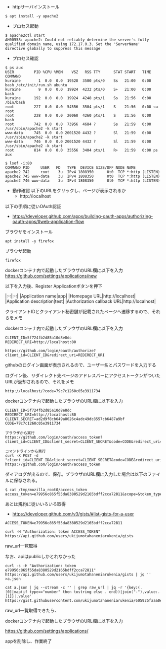 - httpサーバインストール


```
$ apt install -y apache2
```

- プロセス起動

```
$ apache2ctl start
AH00558: apache2: Could not reliably determine the server's fully qualified domain name, using 172.17.0.3. Set the 'ServerName' directive globally to suppress this message
```

- プロセス確認

```
$ ps aux
USER         PID %CPU %MEM    VSZ   RSS TTY      STAT START   TIME COMMAND
kuraine        1  0.0  0.0  19528  3500 pts/0    Ss   21:00   0:00 bash /etc/init/run.sh ubuntu
kuraine        9  0.0  0.0  19924  4232 pts/0    S+   21:00   0:00 bash
kuraine      192  0.0  0.0  19924  4248 pts/1    Ss   21:56   0:00 /bin/bash
root         227  0.0  0.0  54556  3504 pts/1    S    21:56   0:00 su root
root         228  0.0  0.0  20060  4260 pts/1    S    21:56   0:00 bash
root         742  0.0  0.0  73956  4684 ?        Ss   21:59   0:00 /usr/sbin/apache2 -k start
www-data     745  0.0  0.0 2001520 4432 ?        Sl   21:59   0:00 /usr/sbin/apache2 -k start
www-data     746  0.0  0.0 2001520 4432 ?        Sl   21:59   0:00 /usr/sbin/apache2 -k start
root         814  0.0  0.0  35556  3404 pts/1    R+   21:59   0:00 ps aux

$ lsof -i:80
COMMAND PID     USER   FD   TYPE  DEVICE SIZE/OFF NODE NAME
apache2 742     root    3u  IPv4 1808350      0t0  TCP *:http (LISTEN)
apache2 745 www-data    3u  IPv4 1808350      0t0  TCP *:http (LISTEN)
apache2 746 www-data    3u  IPv4 1808350      0t0  TCP *:http (LISTEN)
```

- 動作確認
以下のURLをクリックし、ページが表示されるか
  - http://localhost


以下の手順に従いOAuth認証

- https://developer.github.com/apps/building-oauth-apps/authorizing-oauth-apps/#web-application-flow


ブラウザをインストール

```
apt install -y firefox
```

ブラウザ起動

```
firefox
```

dockerコンテナ内で起動したブラウザのURL欄に以下を入力
https://github.com/settings/applications/new


以下を入力後、Register Applicationボタンを押下

|:-:|:-:|
|Application name|app|
|Homepage URL|http://localhost|
|Application description|test|
|Authorization callback URL|http://localhost|


クライアントIDとクライアント秘密鍵が記載されたページへ遷移するので、それらをメモ

dockerコンテナ内で起動したブラウザのURL欄に以下を入力

```
CLIENT_ID=5f724fb2d85a10d8e8dc
REDIRECT_URI=http://localhost:80

https://github.com/login/oauth/authorize?client_id=CLIENT_ID&redirect_uri=REDIRECT_URI
```
githubのログイン画面が表示されるので、ユーザー名とパスワードを入力する

ログイン後、リダイレクト先ページのアドレスバーにアクセストークンがついたURLが返却されるので、それをメモ

```
http://localhost/?code=79c7c1260c05e3911734
```

dockerコンテナ内で起動したブラウザのURL欄に以下を入力

```
CLIENT_ID=5f724fb2d85a10d8e8dc
REDIRECT_URI=http://localhost:80
CLIENT_SECRET=ad2d9f8cb649a8026c4adc49dc8557cb6487a9bf
CODE=79c7c1260c05e3911734

ブラウザから実行
https://github.com/login/oauth/access_token?client_id=CLIENT_ID&client_secret=CLIENT_SECRET&code=CODE&redirect_uri=REDIRECT_URI

コマンドラインから実行
curl -X POST -d "client_id=CLIENT_ID&client_secret=CLIENT_SECRET&code=CODE&redirect_uri=REDIRECT_URI" https://github.com/login/oauth/access_token
```

ダイアログが出るので、保存。ブラウザのURL欄に入力した場合は以下のファイルに保存される。

```
$ cat /tmp/mozilla_root0/access_token
access_token=e79956c865f55da8380529d2165bdff2cca72811&scope=&token_type=bearer
```

あとは規約に従いいろいろ取得
- https://developer.github.com/v3/gists/#list-gists-for-a-user

```
ACCESS_TOKEN=e79956c865f55da8380529d2165bdff2cca72811

curl -H "Authorization: token ACCESS_TOKEN" https://api.github.com/users/ukijumotahaneniarukenia/gists
```



raw_url一覧取得

なお、apiはpublicしかとれなかった

```
curl -s -H "Authorization: token e79956c865f55da8380529d2165bdff2cca72811" https://api.github.com/users/ukijumotahaneniarukenia/gists | jq '' >a.json

cat a.json | jq --stream -c '' | grep raw_url | jq -r '{key:(.[0]|map(if type=="number" then tostring else . end))|join("-"),value:.[1]}|.value'
https://gist.githubusercontent.com/ukijumotahaneniarukenia/605925faaa0e7e7af57a1b9e6aebef22/raw/4663b4c9e43c95f2ce9f7c14eebfcd8d98bc518f/test
```

raw_url一覧取得できたら、

dockerコンテナ内で起動したブラウザのURL欄に以下を入力

https://github.com/settings/applications/


appを削除し、作業終了
